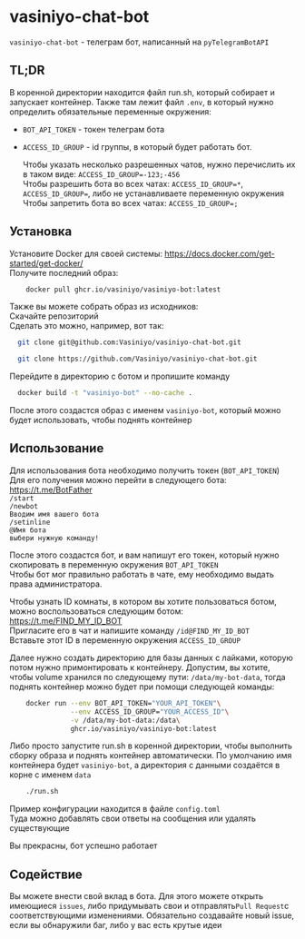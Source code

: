# vasiniyo-chat-bot

`vasiniyo-chat-bot` - телеграм бот, написанный на `pyTelegramBotAPI`

## TL;DR
В коренной директории находится файл run.sh, который собирает и запускает контейнер.
Также там лежит файл `.env`, в который нужно определить обязательные переменные окружения:

- `BOT_API_TOKEN` - токен телеграм бота
- `ACCESS_ID_GROUP` - id группы, в который будет работать бот.

   Чтобы указать несколько разрешенных чатов, нужно перечислить их в таком виде: `ACCESS_ID_GROUP=-123;-456`<br>
   Чтобы разрешить бота во всех чатах: `ACCESS_ID_GROUP=*`, `ACCESS_ID_GROUP=`,
   либо не устанавливаете переменную окружения<br>
   Чтобы запретить бота во всех чатах: `ACCESS_ID_GROUP=;`
## Установка
Установите Docker для своей системы: https://docs.docker.com/get-started/get-docker/<br>
Получите последний образ:

```bash
    docker pull ghcr.io/vasiniyo/vasiniyo-bot:latest
```

Также вы можете собрать образ из исходников:<br>
Скачайте репозиторий<br>
Сделать это можно, например, вот так:
```bash
  git clone git@github.com:Vasiniyo/vasiniyo-chat-bot.git
```
```bash
  git clone https://github.com/Vasiniyo/vasiniyo-chat-bot.git
```
Перейдите в директорию с ботом и пропишите команду
```bash
  docker build -t "vasiniyo-bot" --no-cache .
```
После этого создастся образ с именем `vasiniyo-bot`, который можно будет использовать, чтобы поднять контейнер


## Использование
Для использования бота необходимо получить токен (`BOT_API_TOKEN`)<br>
Для его получения можно перейти в следующего бота: https://t.me/BotFather<br>
`/start`<br>
`/newbot`<br>
`Вводим имя вашего бота`<br>
`/setinline`<br>
`@Имя бота`<br>
`выбери нужную команду!`

После этого создастся бот, и вам напишут его токен, который нужно скопировать в переменную окружения `BOT_API_TOKEN`<br>
Чтобы бот мог правильно работать в чате, ему необходимо выдать права администратора.

Чтобы узнать ID комнаты, в котором вы хотите пользоваться ботом, можно воспользоваться следующим ботом: https://t.me/FIND_MY_ID_BOT<br>
Пригласите его в чат и напишите команду `/id@FIND_MY_ID_BOT`<br>
Вставьте этот ID в переменную окружения `ACCESS_ID_GROUP`

Далее нужно создать директорию для базы данных с лайками, которую потом нужно примонтировать к контейнеру.
Допустим, вы хотите, чтобы volume хранился по следующему пути: `/data/my-bot-data`, тогда поднять контейнер можно будет при помощи следующей команды:

```bash
    docker run --env BOT_API_TOKEN="YOUR_API_TOKEN"\
               --env ACCESS_ID_GROUP="YOUR_ACCESS_ID"\
               -v /data/my-bot-data:/data\
               ghcr.io/vasiniyo/vasiniyo-bot:latest
```
Либо просто запустите run.sh в коренной директории, чтобы выполнить сборку образа и поднять контейнер автоматически.
По умолчанию имя контейнера будет `vasiniyo-bot`, а директория с данными создаётся в корне с именем `data`
```bash
    ./run.sh
```

Пример конфигурации находится в файле `config.toml`<br>
Туда можно добавлять свои ответы на сообщения или удалять существующие

Вы прекрасны, бот успешно работает


## Содействие

Вы можете внести свой вклад в бота. Для этого можете открыть имеющиеся `issues`,
либо придумывать свои и отправлять`Pull Request`с соответствующими изменениями.
Обязательно создавайте новый issue, если вы обнаружили баг, либо у вас есть крутые идеи
